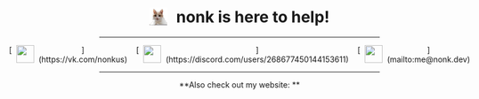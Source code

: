 <h1 style="display: flex; flex-flow: row nowrap; justify-content: center; gap: 16px; border-bottom: none;">
    <img width="32" height="32" src="assets/mars.png">
    <span>nonk is here to help!</span>
</h1>

<hr>

<center style="display: flex; flex-flow: row nowrap; justify-content: center; gap: 8px;">
    [<img width="32" height="32" src="https://cdn.simpleicons.org/vk/black/white">](https://vk.com/nonkus)
    <span> </span>
    [<img width="32" height="32" src="https://cdn.simpleicons.org/discord/black/white">](https://discord.com/users/268677450144153611)
    <span> </span>
    [<img width="32" height="32" src="https://cdn.simpleicons.org/gmail/black/white">](mailto:me@nonk.dev)
</center>

<hr>

<center>**Also check out my website: <https://nonk.dev/>**</center>
